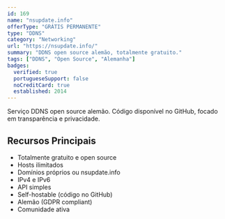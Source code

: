 ```yaml
---
id: 169
name: "nsupdate.info"
offerType: "GRÁTIS PERMANENTE"
type: "DDNS"
category: "Networking"
url: "https://nsupdate.info/"
summary: "DDNS open source alemão, totalmente gratuito."
tags: ["DDNS", "Open Source", "Alemanha"]
badges:
  verified: true
  portugueseSupport: false
  noCreditCard: true
  established: 2014
---
```


Serviço DDNS open source alemão. Código disponível no GitHub, focado em transparência e privacidade.

## Recursos Principais

- Totalmente gratuito e open source
- Hosts ilimitados
- Domínios próprios ou nsupdate.info
- IPv4 e IPv6
- API simples
- Self-hostable (código no GitHub)
- Alemão (GDPR compliant)
- Comunidade ativa
